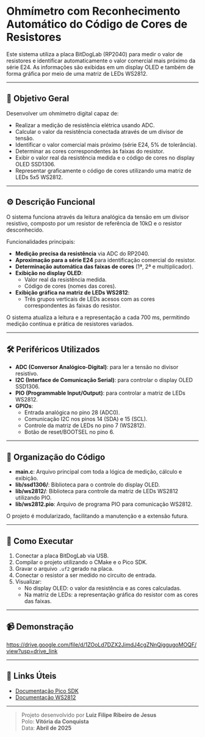 # Ohmímetro com Reconhecimento Automático do Código de Cores de Resistores

Este sistema utiliza a placa BitDogLab (RP2040) para medir o valor de resistores e identificar automaticamente o valor comercial mais próximo da série E24. As informações são exibidas em um display OLED e também de forma gráfica por meio de uma matriz de LEDs WS2812.

---

## 🎯 Objetivo Geral

Desenvolver um ohmímetro digital capaz de:
- Realizar a medição de resistência elétrica usando ADC.
- Calcular o valor da resistência conectada através de um divisor de tensão.
- Identificar o valor comercial mais próximo (série E24, 5% de tolerância).
- Determinar as cores correspondentes às faixas do resistor.
- Exibir o valor real da resistência medida e o código de cores no display OLED SSD1306.
- Representar graficamente o código de cores utilizando uma matriz de LEDs 5x5 WS2812.

---

## ⚙️ Descrição Funcional

O sistema funciona através da leitura analógica da tensão em um divisor resistivo, composto por um resistor de referência de 10kΩ e o resistor desconhecido.

Funcionalidades principais:
- **Medição precisa da resistência** via ADC do RP2040.
- **Aproximação para a série E24** para identificação comercial do resistor.
- **Determinação automática das faixas de cores** (1ª, 2ª e multiplicador).
- **Exibição no display OLED**:
  - Valor real da resistência medida.
  - Código de cores (nomes das cores).
- **Exibição gráfica na matriz de LEDs WS2812**:
  - Três grupos verticais de LEDs acesos com as cores correspondentes às faixas do resistor.

O sistema atualiza a leitura e a representação a cada 700 ms, permitindo medição contínua e prática de resistores variados.

---

## 🛠️ Periféricos Utilizados

- **ADC (Conversor Analógico-Digital)**: para ler a tensão no divisor resistivo.
- **I2C (Interface de Comunicação Serial)**: para controlar o display OLED SSD1306.
- **PIO (Programmable Input/Output)**: para controlar a matriz de LEDs WS2812.
- **GPIOs**:
  - Entrada analógica no pino 28 (ADC0).
  - Comunicação I2C nos pinos 14 (SDA) e 15 (SCL).
  - Controle da matriz de LEDs no pino 7 (WS2812).
  - Botão de reset/BOOTSEL no pino 6.

---

## 🧩 Organização do Código

- **main.c**: Arquivo principal com toda a lógica de medição, cálculo e exibição.
- **lib/ssd1306/**: Biblioteca para o controle do display OLED.
- **lib/ws2812/**: Biblioteca para controle da matriz de LEDs WS2812 utilizando PIO.
- **lib/ws2812.pio**: Arquivo de programa PIO para comunicação WS2812.

O projeto é modularizado, facilitando a manutenção e a extensão futura.

---

## 🚀 Como Executar

1. Conectar a placa BitDogLab via USB.
2. Compilar o projeto utilizando o CMake e o Pico SDK.
3. Gravar o arquivo `.uf2` gerado na placa.
4. Conectar o resistor a ser medido no circuito de entrada.
5. Visualizar:
   - No display OLED: o valor da resistência e as cores calculadas.
   - Na matriz de LEDs: a representação gráfica do resistor com as cores das faixas.

---

## 📹 Demonstração

https://drive.google.com/file/d/1ZOoLd7DZX2JimdJ4cgZNnQiggugoMOQF/view?usp=drive_link

---

## 📂 Links Úteis

- [Documentação Pico SDK](https://datasheets.raspberrypi.com/pico/raspberry-pi-pico-c-sdk.pdf)
- [Documentação WS2812](https://cdn-shop.adafruit.com/datasheets/WS2812.pdf)

---

> Projeto desenvolvido por **Luiz Filipe Ribeiro de Jesus**  
> Polo: **Vitória da Conquista**  
> Data: **Abril de 2025**